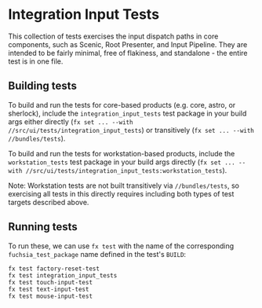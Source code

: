 # Integration Input Tests

This collection of tests exercises the input dispatch paths in core components,
such as Scenic, Root Presenter, and Input Pipeline. They are intended to be fairly minimal, free
of flakiness, and standalone - the entire test is in one file.

## Building tests

To build and run the tests for core-based products (e.g. core, astro, or sherlock), include
the `integration_input_tests` test package in your build args either directly
(`fx set ... --with //src/ui/tests/integration_input_tests`) or transitively
(`fx set ... --with //bundles/tests`).

To build and run the tests for workstation-based products, include
the `workstation_tests` test package in your build args directly
(`fx set ... --with //src/ui/tests/integration_input_tests:workstation_tests`).

Note: Workstation tests are not built transitively via `//bundles/tests`, so exercising all tests
in this directly requires including both types of test targets described above.

## Running tests

To run these, we can use `fx test` with the name of the corresponding `fuchsia_test_package` name
defined in the test's `BUILD`:

```shell
fx test factory-reset-test
fx test integration_input_tests
fx test touch-input-test
fx test text-input-test
fx test mouse-input-test
```
